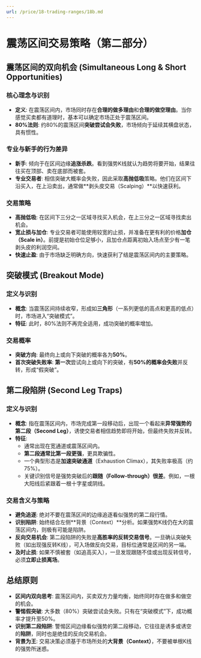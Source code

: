 ```yaml
---
url: /price/18-trading-ranges/18b.md
---
```

# 震荡区间交易策略（第二部分）

## 震荡区间的双向机会 (Simultaneous Long & Short Opportunities)

### 核心理念与识别

* **定义**: 在震荡区间内，市场同时存在**合理的做多理由**和**合理的做空理由**。当你感觉买卖都有道理时，基本可以确定市场正处于震荡区间。
* **80%法则**: 约80%的震荡区间**突破尝试会失败**，市场倾向于延续其横盘状态，具有惯性。

### 专业与新手的行为差异

* **新手**: 倾向于在区间边缘**追涨杀跌**。看到强势K线就认为趋势将要开始，结果往往买在顶部、卖在底部而被套。
* **专业交易者**: 相信突破大概率会失败，因此采取**高抛低吸**策略。他们在区间下沿买入，在上沿卖出，通常做\*\*剥头皮交易（Scalping）\*\*以快速获利。

### 交易策略

* **高抛低吸**: 在区间下三分之一区域寻找买入机会，在上三分之一区域寻找卖出机会。
* **宽止损与加仓**: 专业交易者可能使用较宽的止损，并准备在更有利的价格**加仓（Scale in）**。前提是初始仓位足够小，且加仓点距离初始入场点至少有一笔剥头皮的利润空间。
* **快速止盈**: 由于市场缺乏明确方向，快速获利了结是震荡区间内的主要策略。

## 突破模式 (Breakout Mode)

### 定义与识别

* **概念**: 当震荡区间持续收窄，形成如**三角形**（一系列更低的高点和更高的低点）时，市场进入“突破模式”。
* **特征**: 此时，80%法则不再完全适用，成功突破的概率增加。

### 交易概率

* **突破方向**: 最终向上或向下突破的概率各为**50%**。
* **首次突破失败率**: **第一次**尝试向上或向下的突破，有**50%的概率会失败**并反转，形成“假突破”。

## 第二段陷阱 (Second Leg Traps)

### 定义与识别

* **概念**: 指在震荡区间内，市场完成第一段移动后，出现一个看起来**异常强势的第二段（Second Leg）**，诱使交易者相信趋势即将开始，但最终失败并反转。
* **特征**:
  * 通常出现在宽通道或震荡区间内。
  * **第二段通常比第一段更强**，更具欺骗性。
  * 一个典型形态是**加速突破通道**（Exhaustion Climax），其失败率极高（约75%）。
  * 关键识别信号是强势突破后的**跟随（Follow-through）很差**。例如，一根大阳线后紧跟着一根十字星或阴线。

### 交易含义与策略

* **避免追逐**: 绝对不要在震荡区间的边缘追逐看似强势的第二段行情。
* **识别陷阱**: 始终结合左侧\*\*背景（Context）\*\*分析。如果强势K线仍在大的震荡区间内，则极有可能是陷阱。
* **反向交易机会**: 第二段陷阱的失败是**高胜率的反转交易信号**。一旦确认突破失败（如出现强反转K线），可入场做反向交易，目标位通常是区间的另一端。
* **及时止损**: 如果不慎被套（如追高买入），一旦发现跟随不佳或出现反转信号，必须**立即止损离场**。

## 总结原则

* **区间内双向思考**: 震荡区间内，买卖双方力量均衡，始终同时存在做多和做空的机会。
* **警惕假突破**: 大多数（80%）突破尝试会失败。只有在“突破模式”下，成功概率才提升至50%。
* **识别第二段陷阱**: 警惕区间边缘看似强势的第二段移动，它往往是诱多或诱空的**陷阱**，同时也是绝佳的反向交易机会。
* **背景为王**: 交易决策必须基于市场所处的**大背景（Context）**，不要被单根K线的强势所迷惑。
